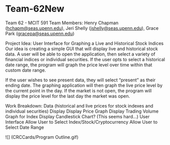 # Team-62New
Team 62 - MCIT 591
Team Members: Henry Chapman (hchapm@seas.upenn.edu), Jeri Shelly (jshelly@seas.upenn.edu), Grace Park (gracepa@seas.upenn.edu)

Project Idea: User Interface for Graphing a Live and Historical Stock Indices Our idea is creating a simple GUI that will display live and historical stock data. A user will be able to open the application, then select a variety of financial indices or individual securities. If the user opts to select a historical date range, the program will graph the price level over time within that custom date range.

If the user wishes to see present data, they will select “present” as their ending date. The graphing application will then graph the live price level by the current point in the day. If the market is not open, the program will display the price level for the last day the market was open.

Work Breakdown: Data (historical and live prices for stock indexes and individual securities) Display Display Price Graph Display Trading Volume Graph for Index Display Candlestick Chart? (This seems hard…) User Interface Allow User to Select Index/Stock/Cryptocurrency Allow User to Select Date Range

![] (CRCCards/Program Outline.gif)
